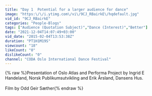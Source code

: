```yaml
---
title: "Day 1  Potential for a larger audience for dance"
image: "https:\/\/i.ytimg.com\/vi\/9CJ_RBairkE\/hqdefault.jpg"
vid_id: "9CJ_RBairkE"
categories: "People-Blogs"
tags: ["Audience (Quotation Subject)","Dance (Interest)","Better"]
date: "2021-12-04T14:07:49+03:00"
vid_date: "2015-02-04T13:53:38Z"
duration: "PT1H1M19S"
viewcount: "18"
likeCount: "0"
dislikeCount: "0"
channel: "CODA Oslo International Dance Festival"
---
```

{% raw %}Presentation of Oslo Atlas and Performa Project by Ingrid E Handeland, Norsk Publikumsutvikling and Erik Årsland, Dansens Hus. <br /><br />Film by Odd Geir Sæther{% endraw %}
